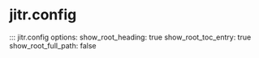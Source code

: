 # jitr.config

::: jitr.config
    options:
      show_root_heading: true
      show_root_toc_entry: true
      show_root_full_path: false
